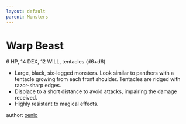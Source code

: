 ```yaml
---
layout: default
parent: Monsters
---
```

# Warp Beast
6 HP, 14 DEX, 12 WILL, tentacles (d6+d6)
-   Large, black, six-legged monsters. Look similar to panthers with a
    tentacle growing from each front shoulder. Tentacles are ridged with
    razor-sharp edges.
-   Displace to a short distance to avoid attacks, impairing the damage
    received.
-   Highly resistant to magical effects.

author: [xenio](https://xenioinabottle.blogspot.com)
